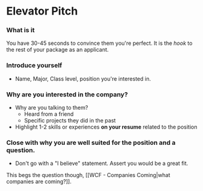 # Elevator Pitch
### What is it
You have 30-45 seconds to convince them you're perfect. It is the *hook* to the rest of your package as an applicant.

### Introduce yourself
- Name, Major, Class level, position you're interested in.

### Why are you interested in the company?
- Why are you talking to them?
	- Heard from a friend
	- Specific projects they did in the past
- Highlight 1-2 skills or experiences **on your resume** related to the position

### Close with why you are well suited for the position and a question.
- Don't go with a "I believe" statement. Assert you would be a great fit.


This begs the question though, [[WCF - Companies Coming|what companies are coming?]]. 